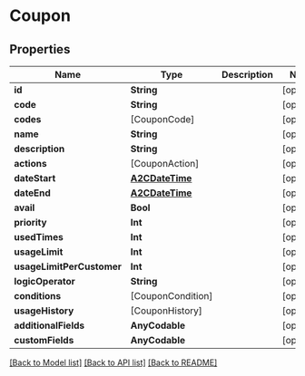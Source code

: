 # Coupon

## Properties
Name | Type | Description | Notes
------------ | ------------- | ------------- | -------------
**id** | **String** |  | [optional] 
**code** | **String** |  | [optional] 
**codes** | [CouponCode] |  | [optional] 
**name** | **String** |  | [optional] 
**description** | **String** |  | [optional] 
**actions** | [CouponAction] |  | [optional] 
**dateStart** | [**A2CDateTime**](A2CDateTime.md) |  | [optional] 
**dateEnd** | [**A2CDateTime**](A2CDateTime.md) |  | [optional] 
**avail** | **Bool** |  | [optional] 
**priority** | **Int** |  | [optional] 
**usedTimes** | **Int** |  | [optional] 
**usageLimit** | **Int** |  | [optional] 
**usageLimitPerCustomer** | **Int** |  | [optional] 
**logicOperator** | **String** |  | [optional] 
**conditions** | [CouponCondition] |  | [optional] 
**usageHistory** | [CouponHistory] |  | [optional] 
**additionalFields** | **AnyCodable** |  | [optional] 
**customFields** | **AnyCodable** |  | [optional] 

[[Back to Model list]](../README.md#documentation-for-models) [[Back to API list]](../README.md#documentation-for-api-endpoints) [[Back to README]](../README.md)


